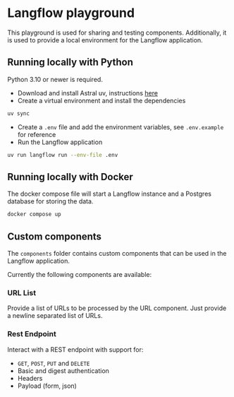 # Langflow playground
This playground is used for sharing and testing components. Additionally, it is used to provide a local environment for the Langflow application.

## Running locally with Python
Python 3.10 or newer is required.
- Download and install Astral uv, instructions [here](https://docs.astral.sh/uv/getting-started/installation/)
- Create a virtual environment and install the dependencies
```bash
uv sync
```
- Create a `.env` file and add the environment variables, see `.env.example` for reference
- Run the Langflow application
```bash
uv run langflow run --env-file .env
```

## Running locally with Docker
The docker compose file will start a Langflow instance and a Postgres database for storing the data.
```bash
docker compose up
```

## Custom components
The `components` folder contains custom components that can be used in the Langflow application.

Currently the following components are available:

### URL List
Provide a list of URLs to be processed by the URL component. Just provide a newline separated list of URLs.

### Rest Endpoint
Interact with a REST endpoint with support for:
- `GET`, `POST`, `PUT` and `DELETE`
- Basic and digest authentication
- Headers
- Payload (form, json)
